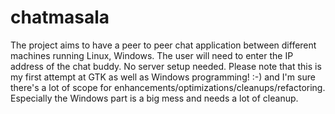 # chatmasala
The project aims to have a peer to peer chat application between different machines running Linux, Windows. The user will need to enter the IP address of the chat buddy. No server setup needed. Please note that this is my first attempt at GTK as well as Windows programming! :-) and I'm sure there's a lot of scope for enhancements/optimizations/cleanups/refactoring. Especially the Windows part is a big mess and needs a lot of cleanup.
